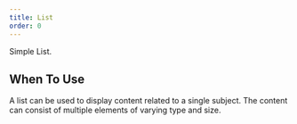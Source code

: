 ```yaml
---
title: List 
order: 0
---
```


Simple List.

## When To Use

A list can be used to display content related to a single subject. The content can consist of multiple elements of varying type and size.

